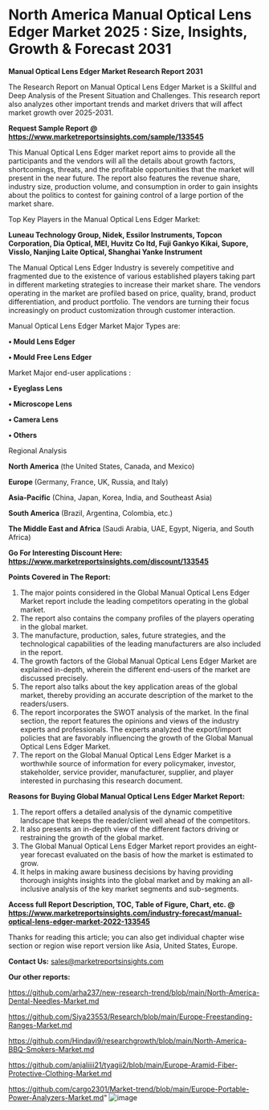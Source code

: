 # North America Manual Optical Lens Edger Market 2025 : Size, Insights, Growth & Forecast 2031

<strong>Manual Optical Lens Edger Market Research Report 2031</strong>

The Research Report on Manual Optical Lens Edger Market is a Skillful and Deep Analysis of the Present Situation and Challenges. This research report also analyzes other important trends and market drivers that will affect market growth over 2025-2031.

<strong>Request Sample Report @ <a href=https://www.marketreportsinsights.com/sample/133545>https://www.marketreportsinsights.com/sample/133545</a></strong>

This Manual Optical Lens Edger market report aims to provide all the participants and the vendors will all the details about growth factors, shortcomings, threats, and the profitable opportunities that the market will present in the near future. The report also features the revenue share, industry size, production volume, and consumption in order to gain insights about the politics to contest for gaining control of a large portion of the market share.

Top Key Players in the Manual Optical Lens Edger Market:

<strong>Luneau Technology Group, Nidek, Essilor Instruments, Topcon Corporation, Dia Optical, MEI, Huvitz Co ltd, Fuji Gankyo Kikai, Supore, Visslo, Nanjing Laite Optical, Shanghai Yanke Instrument</strong>

The Manual Optical Lens Edger Industry is severely competitive and fragmented due to the existence of various established players taking part in different marketing strategies to increase their market share. The vendors operating in the market are profiled based on price, quality, brand, product differentiation, and product portfolio. The vendors are turning their focus increasingly on product customization through customer interaction.

Manual Optical Lens Edger Market Major Types are:

<strong>• Mould Lens Edger

• Mould Free Lens Edger</strong>

Market Major end-user applications :

<strong>• Eyeglass Lens

• Microscope Lens

• Camera Lens

• Others</strong>

Regional Analysis

</u><strong><b>North America</b></strong> (the United States, Canada, and Mexico)

<strong><b>Europe </b></strong>(Germany, France, UK, Russia, and Italy)

<strong><b>Asia-Pacific</b></strong> (China, Japan, Korea, India, and Southeast Asia)

<strong><b>South America</b></strong> (Brazil, Argentina, Colombia, etc.)

<strong><b>The Middle East and Africa</b></strong> (Saudi Arabia, UAE, Egypt, Nigeria, and South Africa)

<strong>Go For Interesting Discount Here: <a href=https://www.marketreportsinsights.com/discount/133545>https://www.marketreportsinsights.com/discount/133545</a></strong>

<strong>Points Covered in The Report:</strong>
<ol>
  <li>The major points considered in the Global Manual Optical Lens Edger Market report include the leading competitors operating in the global market.</li>
  <li>The report also contains the company profiles of the players operating in the global market.</li>
  <li>The manufacture, production, sales, future strategies, and the technological capabilities of the leading manufacturers are also included in the report.</li>
  <li>The growth factors of the Global Manual Optical Lens Edger Market are explained in-depth, wherein the different end-users of the market are discussed precisely.</li>
  <li>The report also talks about the key application areas of the global market, thereby providing an accurate description of the market to the readers/users.</li>
  <li>The report incorporates the SWOT analysis of the market. In the final section, the report features the opinions and views of the industry experts and professionals. The experts analyzed the export/import policies that are favorably influencing the growth of the Global Manual Optical Lens Edger Market.</li>
  <li>The report on the Global Manual Optical Lens Edger Market is a worthwhile source of information for every policymaker, investor, stakeholder, service provider, manufacturer, supplier, and player interested in purchasing this research document.</li>
</ol>
<strong>Reasons for Buying Global Manual Optical Lens Edger Market Report:</strong>

<ol>
  <li>The report offers a detailed analysis of the dynamic competitive landscape that keeps the reader/client well ahead of the competitors.</li>
  <li>It also presents an in-depth view of the different factors driving or restraining the growth of the global market.</li>
  <li>The Global Manual Optical Lens Edger Market report provides an eight-year forecast evaluated on the basis of how the market is estimated to grow.</li>
  <li>It helps in making aware business decisions by having providing thorough insights insights into the global market and by making an all-inclusive analysis of the key market segments and sub-segments.</li>
</ol>
<strong>Access full Report Description, TOC, Table of Figure, Chart, etc. @ <a href=https://www.marketreportsinsights.com/industry-forecast/manual-optical-lens-edger-market-2022-133545>https://www.marketreportsinsights.com/industry-forecast/manual-optical-lens-edger-market-2022-133545</a></strong>


Thanks for reading this article; you can also get individual chapter wise section or region wise report version like Asia, United States, Europe.

<strong>Contact Us:</strong>
sales@marketreportsinsights.com

<strong>Our other reports:</strong>

<a href=https://github.com/arha237/new-research-trend/blob/main/North-America-Dental-Needles-Market.md>https://github.com/arha237/new-research-trend/blob/main/North-America-Dental-Needles-Market.md</a>

<a href=https://github.com/Siya23553/Research/blob/main/Europe-Freestanding-Ranges-Market.md>https://github.com/Siya23553/Research/blob/main/Europe-Freestanding-Ranges-Market.md</a>

<a href=https://github.com/Hindavi9/researchgrowth/blob/main/North-America-BBQ-Smokers-Market.md>https://github.com/Hindavi9/researchgrowth/blob/main/North-America-BBQ-Smokers-Market.md</a>

<a href=https://github.com/anjaliiii21/tyagii2/blob/main/Europe-Aramid-Fiber-Protective-Clothing-Market.md>https://github.com/anjaliiii21/tyagii2/blob/main/Europe-Aramid-Fiber-Protective-Clothing-Market.md</a>

<a href=https://github.com/cargo2301/Market-trend/blob/main/Europe-Portable-Power-Analyzers-Market.md>https://github.com/cargo2301/Market-trend/blob/main/Europe-Portable-Power-Analyzers-Market.md</a>"
![image](https://github.com/user-attachments/assets/4f17db98-15c8-442e-ab45-7021736cdef2)
